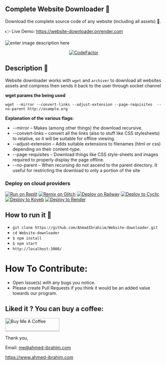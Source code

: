 ## Complete Website Downloader 💾
Download the complete source code of any website (including all assets) 🔨.

👉 Live Demo: https://website-downloader.onrender.com

![enter image description here](https://github.com/AhmadIbrahiim/Website-downloader/blob/master/public/Record.gif?raw=true)
<div align="center">

  <a href="">![CodeFactor](https://www.codefactor.io/repository/github/ahmadibrahiim/website-downloader/badge)</a>

</div>

## Description 📒
 Website downloader works with `wget` and `archiver` to download all websites assets and compress then sends it back to the user through socket channel
 
 **wget params the being used**
 
 `wget --mirror --convert-links --adjust-extension --page-requisites 
--no-parent http://example.org`

 **Explanation of the various flags:**

 - --mirror – Makes (among other things) the download recursive.
- --convert-links – convert all the links (also to stuff like CSS stylesheets) to relative, so it will be suitable for offline viewing.
- --adjust-extension – Adds suitable extensions to filenames (html or css) depending on their content-type.
- --page-requisites – Download things like CSS style-sheets and images required to properly display the page offline.
- --no-parent – When recursing do not ascend to the parent directory. It useful for restricting the download to only a portion of the site
### Deploy on cloud providers
[![Run on Replit](https://binbashbanana.github.io/deploy-buttons/buttons/remade/replit.svg)](https://replit.com/github/AhmadIbrahiim/Website-downloader)
[![Remix on Glitch](https://binbashbanana.github.io/deploy-buttons/buttons/remade/glitch.svg)](https://glitch.com/edit/#!/import/github/AhmadIbrahiim/Website-downloader)
[![Deploy on Railway](https://binbashbanana.github.io/deploy-buttons/buttons/remade/railway.svg)](https://railway.app/new/template?template=https://github.com/AhmadIbrahiim/Website-downloader)
[![Deploy to Cyclic](https://binbashbanana.github.io/deploy-buttons/buttons/remade/cyclic.svg)](https://app.cyclic.sh/api/app/deploy/AhmadIbrahiim/Website-downloader)
[![Deploy to Koyeb](https://binbashbanana.github.io/deploy-buttons/buttons/remade/koyeb.svg)](https://app.koyeb.com/deploy?type=git&repository=github.com/AhmadIbrahiim/Website-downloader&branch=main&name=Website-downloader)
[![Deploy to Render](https://binbashbanana.github.io/deploy-buttons/buttons/remade/render.svg)](https://render.com/deploy?repo=https://github.com/AhmadIbrahiim/Website-downloader)


## How to run it 🤔

- `git clone https://github.com/AhmadIbrahiim/Website-downloader.git`
- `cd Website-downloader`
- `$ npm install`
- `$ npm start`
- `http://localhost:3000/`



# How To Contribute:
 - Open Issue(s) with any bugs you notice.
 - Please create Pull Requests if you think it would be an added value towards our program.

## Liked it ? You can buy a coffee:

<a href="https://www.buymeacoffee.com/aibrahim" target="_blank"><img src="https://www.buymeacoffee.com/assets/img/custom_images/orange_img.png" alt="Buy Me A Coffee" style="height: 41px !important;width: 174px !important;box-shadow: 0px 3px 2px 0px rgba(190, 190, 190, 0.5) !important;-webkit-box-shadow: 0px 3px 2px 0px rgba(190, 190, 190, 0.5) !important;" ></a>

Thank you,

Email: me@ahmed-ibrahim.com

https://www.ahmed-ibrahim.com
